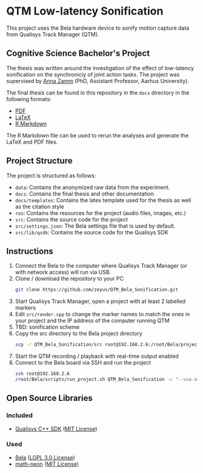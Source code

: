 # QTM Low-latency Sonification

This project uses the Bela hardware device to sonify motion capture data from Qualisys Track Manager (QTM).

## Cognitive Science Bachelor's Project

The thesis was written around the investigation of the effect of low-latency sonification on the synchroniciy of joint action tasks.
The project was supervised by [Anna Zamm](https://pure.au.dk/portal/en/persons/anna-zamm(34046139-7057-4cae-927d-f2458b279026).html) (PhD, Assistant Professor, Aarhus University).

The final thesis can be found in this repository in the `docs` directory in the following formats:

- [PDF](docs/CogSci_Bachelor_Thesis.pdf)
- [LaTeX](docs/CogSci_Bachelor_Thesis.tex)
- [R Markdown](docs/CogSci_Bachelor_Thesis.Rmd)

The R Markdown file can be used to rerun the analyses and generate the LaTeX and PDF files.

## Project Structure

The project is structured as follows:

- `data`: Contains the anonymized raw data from the experiment.
- `docs`: Contains the final thesis and other documentation
- `docs/templates`: Contains the latex template used for the thesis as well as the citation style
- `res`: Contains the resources for the project (audio files, images, etc.)
- `src`: Contains the source code for the project
- `src/settings.json`: The Bela settings file that is used by default.
- `src/lib/qsdk`: Contains the source code for the Qualisys SDK


## Instructions

1. Connect the Bela to the computer where Qualisys Track Manager (or with network access) will run via USB.
1. Clone / download the repository to your PC
    ```sh
    git clone https://github.com/zeyus/QTM_Bela_Sonification.git
    ```
1. Start Qualisys Track Manager, open a project with at least 2 labelled markers
1. Edit `src/render.cpp` to change the marker names to match the ones in your project and the IP address of the computer running QTM
1. TBD: sonification scheme
1. Copy the src directory to the Bela project directory
    ```sh
    scp -r QTM_Bela_Sonification/src root@192.168.2.6:/root/Bela/projects/QTM_Bela_Sonification
    ```
1. Start the QTM recording / playback with real-time output enabled
1. Connect to the Bela board via SSH and run the project
    ```sh
    ssh root@192.168.2.6
    /root/Bela/scripts/run_project.sh QTM_Bela_Sonification -c "--use-analog yes --use-digital no --period 32 --high-performance-mode"
    ```

## Open Source Libraries

### Included

- [Qualisys C++ SDK](https://github.com/qualisys/qualisys_cpp_sdk) ([MIT License](https://github.com/qualisys/qualisys_cpp_sdk/blob/master/LICENSE.md))

### Used

- [Bela](https://github.com/BelaPlatform/Bela) ([LGPL 3.0 License](https://github.com/BelaPlatform/Bela/blob/master/LICENSE))
- [math-neon](https://code.google.com/archive/p/math-neon/) ([MIT License](https://code.google.com/archive/p/math-neon/))
